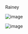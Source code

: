 Rainey

![image](https://user-images.githubusercontent.com/59759137/191160071-b7d270ab-efc9-44c1-b97e-c09b27aaf538.png)

![image](https://user-images.githubusercontent.com/59759137/191160757-07f35785-e8d4-4cd5-a632-d1fefd620a5e.png)

